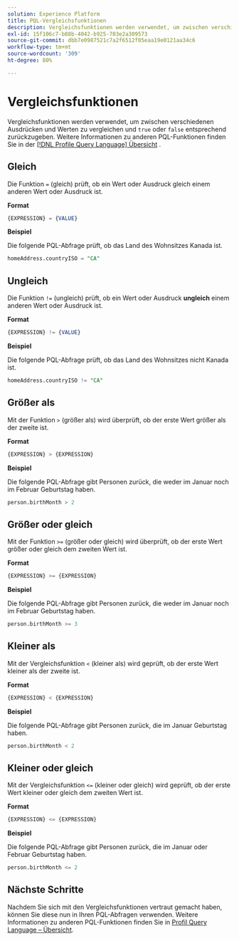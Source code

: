 ```yaml
---
solution: Experience Platform
title: PQL-Vergleichsfunktionen
description: Vergleichsfunktionen werden verwendet, um zwischen verschiedenen Ausdrücken und Werten zu vergleichen und "true"oder "false"entsprechend zurückzugeben.
exl-id: 15f106c7-b88b-4042-b925-703e2a309573
source-git-commit: dbb7e0987521c7a2f6512f05eaa19e0121aa34c6
workflow-type: tm+mt
source-wordcount: '309'
ht-degree: 80%

---
```


# Vergleichsfunktionen

Vergleichsfunktionen werden verwendet, um zwischen verschiedenen Ausdrücken und Werten zu vergleichen und `true` oder `false` entsprechend zurückzugeben. Weitere Informationen zu anderen PQL-Funktionen finden Sie in der [[!DNL Profile Query Language] Übersicht](./overview.md) .

## Gleich

Die Funktion `=` (gleich) prüft, ob ein Wert oder Ausdruck gleich einem anderen Wert oder Ausdruck ist.

**Format**

```sql
{EXPRESSION} = {VALUE}
```

**Beispiel**

Die folgende PQL-Abfrage prüft, ob das Land des Wohnsitzes Kanada ist.

```sql
homeAddress.countryISO = "CA"
```

## Ungleich

Die Funktion `!=` (ungleich) prüft, ob ein Wert oder Ausdruck **ungleich** einem anderen Wert oder Ausdruck ist.

**Format**

```sql
{EXPRESSION} != {VALUE}
```

**Beispiel**

Die folgende PQL-Abfrage prüft, ob das Land des Wohnsitzes nicht Kanada ist.

```sql
homeAddress.countryISO != "CA"
```

## Größer als

Mit der Funktion `>` (größer als) wird überprüft, ob der erste Wert größer als der zweite ist.

**Format**

```sql
{EXPRESSION} > {EXPRESSION} 
```

**Beispiel**

Die folgende PQL-Abfrage gibt Personen zurück, die weder im Januar noch im Februar Geburtstag haben.

```sql
person.birthMonth > 2
```

## Größer oder gleich

Mit der Funktion `>=` (größer oder gleich) wird überprüft, ob der erste Wert größer oder gleich dem zweiten Wert ist.

**Format**

```sql
{EXPRESSION} >= {EXPRESSION} 
```

**Beispiel**

Die folgende PQL-Abfrage gibt Personen zurück, die weder im Januar noch im Februar Geburtstag haben.

```sql
person.birthMonth >= 3
```

## Kleiner als

Mit der Vergleichsfunktion `<` (kleiner als) wird geprüft, ob der erste Wert kleiner als der zweite ist.

**Format**

```sql
{EXPRESSION} < {EXPRESSION} 
```

**Beispiel**

Die folgende PQL-Abfrage gibt Personen zurück, die im Januar Geburtstag haben.

```sql
person.birthMonth < 2
```

## Kleiner oder gleich

Mit der Vergleichsfunktion `<=` (kleiner oder gleich) wird geprüft, ob der erste Wert kleiner oder gleich dem zweiten Wert ist.

**Format**

```sql
{EXPRESSION} <= {EXPRESSION} 
```

**Beispiel**

Die folgende PQL-Abfrage gibt Personen zurück, die im Januar oder Februar Geburtstag haben.

```sql
person.birthMonth <= 2
```

## Nächste Schritte

Nachdem Sie sich mit den Vergleichsfunktionen vertraut gemacht haben, können Sie diese nun in Ihren PQL-Abfragen verwenden. Weitere Informationen zu anderen PQL-Funktionen finden Sie in [Profil Query Language – Übersicht](./overview.md).

